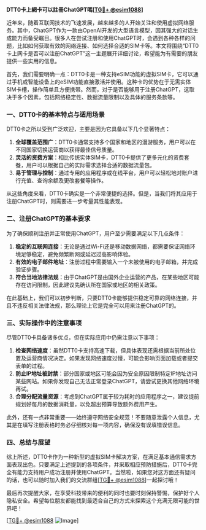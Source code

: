 **DTT0卡上網卡可以註冊ChatGPT嗎[[TG💪+ @esim1088](https://t.me/s/esim1088)]**

近年来，随着互联网技术的飞速发展，越来越多的人开始关注和使用虚拟网络服务。其中，ChatGPT作为一款由OpenAI开发的大型语言模型，因其强大的对话生成能力而备受瞩目。很多人在尝试注册和使用ChatGPT时，会遇到各种各样的问题，比如如何获取有效的网络连接、如何选择合适的SIM卡等。本文将围绕“DTT0卡上网卡是否可以注册ChatGPT”这一主题展开详细讨论，希望能为有需要的朋友提供一些实用的信息。

首先，我们需要明确一点：DTT0卡是一种支持eSIM功能的虚拟SIM卡，它可以通过手机或智能设备上的eSIM功能直接激活并使用。这种卡的优势在于无需实体SIM卡槽，操作简单且方便携带。然而，对于是否能够用于注册ChatGPT，这取决于多个因素，包括网络稳定性、数据流量限制以及具体的服务条款等。

### **一、DTT0卡的基本特点与适用场景**

DTT0卡之所以受到广泛欢迎，主要是因为它具备以下几个显著特点：

1. **全球覆盖范围广**：DTT0卡通常支持多个国家和地区的漫游服务，用户可以在不同国家切换运营商以获得最佳信号质量。
2. **灵活的资费方案**：相比传统实体SIM卡，DTT0卡提供了更多元化的资费套餐，用户可以根据自己的实际需求选择合适的数据流量包。
3. **易于管理与控制**：通过专用的应用程序或在线平台，用户可以轻松地对账户进行充值、查询余额及更改套餐等操作。

从这些角度来看，DTT0卡确实是一个非常便捷的选择。但是，当我们将其应用于注册ChatGPT时，则需要进一步考量其性能表现。

### **二、注册ChatGPT的基本要求**

为了确保顺利注册并正常使用ChatGPT，用户至少需要满足以下几点条件：

1. **稳定的互联网连接**：无论是通过Wi-Fi还是移动数据网络，都需要保证网络环境足够稳定，避免频繁断网或延迟过高影响体验。
2. **有效的电子邮件地址**：注册过程中需要输入一个未被使用的电子邮箱，并完成验证步骤。
3. **符合当地法律法规**：由于ChatGPT是由国外企业运营的产品，在某些地区可能存在访问限制，因此建议先确认所在国家或地区的相关政策。

在此基础上，我们可以初步判断，只要DTT0卡能够提供稳定可靠的网络连接，并且不违反相关法律法规，那么理论上它是完全可以用来注册ChatGPT的。

### **三、实际操作中的注意事项**

尽管DTT0卡具备诸多优点，但在实际应用中仍需注意以下事项：

1. **检查网络速度**：虽然DTT0卡支持高速下载，但具体表现还需根据当前所处位置及运营商情况决定。如果发现网络速度过慢，可能会影响页面加载或者提交表单的过程。
2. **防止IP地址被封禁**：部分国家或地区可能会因为安全原因限制特定IP地址访问某些网站。如果你发现自己无法正常登录ChatGPT，请尝试更换其他网络环境再试。
3. **合理分配流量资源**：考虑到ChatGPT属于较为耗时的应用程序之一，建议提前规划好每月的数据消耗量，以免超出预算导致额外费用产生。

此外，还有一点非常重要——始终遵守网络安全规范！不要随意泄露个人信息，尤其是在填写注册表格时务必仔细核对每一项内容，确保没有误填错误信息。

### **四、总结与展望**

综上所述，DTT0卡作为一种新型的虚拟SIM卡解决方案，在满足基本通信需求方面表现出色。只要满足上述提到的各项条件，并采取相应预防措施后，DTT0卡完全有能力支持用户成功注册并使用ChatGPT。当然啦，如果您对这方面还有疑问的话，也可以随时加入我们的交流群组[[TG💪+ @esim1088](https://t.me/s/esim1088)]一起探讨哦！

最后再次提醒大家，在享受科技带来的便利的同时也要时刻保持警惕，保护好个人隐私安全。希望每位朋友都能找到最适合自己的方式来探索这个充满无限可能的世界吧！

[[TG💪+ @esim1088](https://t.me/s/esim1088) ![Image](https://i.postimg.cc/4NQfJmqS/Snipaste-2025-05-13-00-14-12.png)]